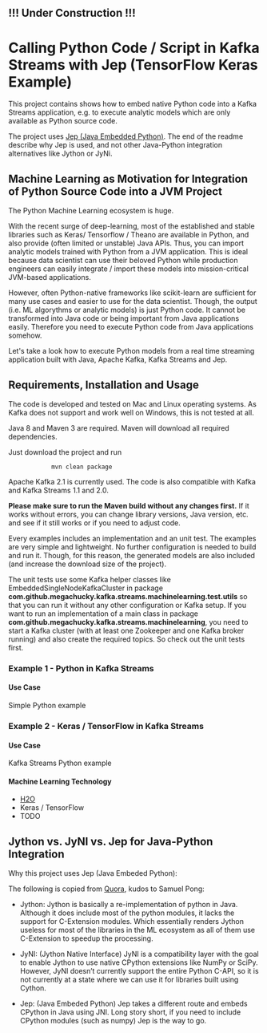 ## !!! Under Construction !!!

# Calling Python Code / Script in Kafka Streams with Jep (TensorFlow Keras Example)

This project contains shows how to embed native Python code into a Kafka Streams application, e.g. to execute analytic models which are only available as Python source code.

The project uses [Jep (Java Embedded Python)](https://github.com/ninia/jep). The end of the readme describe why Jep is used, and not other Java-Python integration alternatives like Jython or JyNi.

## Machine Learning as Motivation for Integration of Python Source Code into a JVM Project

The Python Machine Learning ecosystem is huge.

With the recent surge of deep-learning, most of the established and stable libraries such as Keras/ Tensorflow / Theano are available in Python, and also provide (often limited or unstable) Java APIs. Thus, you can import analytic models trained with Python from a JVM application. This is ideal because data scientist can use their beloved Python while production engineers can easily integrate / import these models into mission-critical JVM-based applications.

However, often Python-native frameworks like scikit-learn are sufficient for many use cases and easier to use for the data scientist. Though, the output (i.e. ML algorythms or analytic models) is just Python code. It cannot be transformed into Java code or being important from Java applications easily. Therefore you need to execute Python code from Java applications somehow.

Let's take a look how to execute Python models from a real time streaming application built with Java, Apache Kafka, Kafka Streams and Jep.

## Requirements, Installation and Usage

The code is developed and tested on Mac and Linux operating systems. As Kafka does not support and work well on Windows, this is not tested at all.

Java 8 and Maven 3 are required. Maven will download all required dependencies.

Just download the project and run

                mvn clean package

Apache Kafka 2.1 is currently used. The code is also compatible with Kafka and Kafka Streams 1.1 and 2.0.

**Please make sure to run the Maven build without any changes first.** If it works without errors, you can change library versions, Java version, etc. and see if it still works or if you need to adjust code.

Every examples includes an implementation and an unit test. The examples are very simple and lightweight. No further configuration is needed to build and run it. Though, for this reason, the generated models are also included (and increase the download size of the project).

The unit tests use some Kafka helper classes like EmbeddedSingleNodeKafkaCluster in package **com.github.megachucky.kafka.streams.machinelearning.test.utils** so that you can run it without any other configuration or Kafka setup. 
If you want to run an implementation of a main class in package **com.github.megachucky.kafka.streams.machinelearning**, you need to start a Kafka cluster (with at least one Zookeeper and one Kafka broker running) and also create the required topics. So check out the unit tests first.

### Example 1 - Python in Kafka Streams

#### Use Case

Simple Python example

### Example 2 - Keras / TensorFlow in Kafka Streams

#### Use Case

Kafka Streams Python example

#### Machine Learning Technology

* [H2O](https://www.h2o.ai)
* Keras / TensorFlow
* TODO

## Jython vs. JyNI vs. Jep for Java-Python Integration

Why this project uses Jep (Java Embeded Python):

The following is copied from [Quora](https://www.quora.com/Is-there-a-way-to-use-SciPy-libraries-in-Java-Scala), kudos to Samuel Pong:

* Jython: Jython is basically a re-implementation of python in Java. Although it does include most of the python modules, it lacks the support for C-Extension modules. Which essentially renders Jython useless for most of the libraries in the ML ecosystem as all of them use C-Extension to speedup the processing.

* JyNI: (Jython Native Interface) JyNI is a compatibility layer with the goal to enable Jython to use native CPython extensions like NumPy or SciPy. However, JyNI doesn’t currently support the entire Python C-API, so it is not currently at a state where we can use it for libraries built using Cython.

* Jep: (Java Embeded Python) Jep takes a different route and embeds CPython in Java using JNI. Long story short, if you need to include CPython modules (such as numpy) Jep is the way to go.

